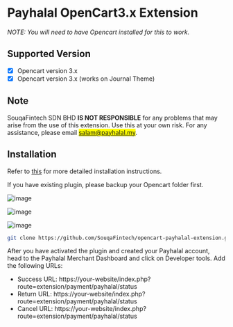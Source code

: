 # Payhalal OpenCart3.x Extension

*NOTE: You will need to have Opencart installed for this to work.*

## Supported Version

- [x] Opencart version 3.x 
- [x] Opencart version 3.x (works on Journal Theme)

## Note

SouqaFintech SDN BHD **IS NOT RESPONSIBLE** for any problems that may arise from the use of this extension. Use this at your own risk. For any assistance, please email <mark>salam@payhalal.my</mark>.

## Installation

Refer to [this](https://github.com/SouqaFintech/opencart-payhalal-extension/wiki) for more detailed installation instructions.

If you have existing plugin, please backup your Opencart folder first.

![image](https://payhalal.my/assets/images/plugin-extension.jpeg) 

![image](https://payhalal.my/assets/images/setup-plugin.jpeg) 

![image](https://payhalal.my/assets/images/payment-page.jpeg)

```bash
git clone https://github.com/SouqaFintech/opencart-payhalal-extension.git
```

After you have activated the plugin and created your Payhalal account, head to the Payhalal Merchant Dashboard and click on Developer tools. Add the following URLs:

- Success URL: https://your-website/index.php?route=extension/payment/payhalal/status
- Return URL: https://your-website/index.php?route=extension/payment/payhalal/status
- Cancel URL: https://your-website/index.php?route=extension/payment/payhalal/status



